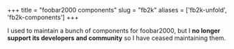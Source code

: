 +++
title = "foobar2000 components"
slug = "fb2k"
aliases = ['fb2k-unfold', 'fb2k-components']
+++

I used to maintain a bunch of components for foobar2000, but I **no longer support its developers and community** so I have ceased maintaining them.